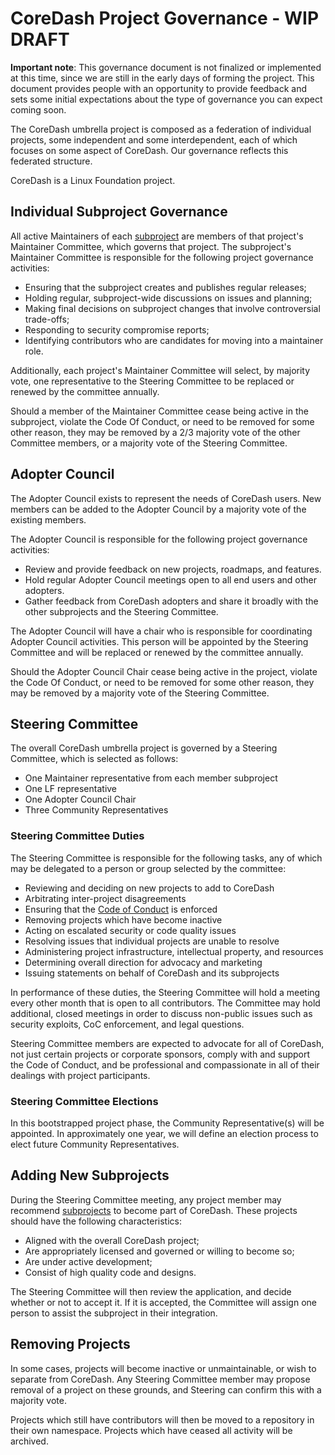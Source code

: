 # CoreDash Project Governance - WIP DRAFT

**Important note**: This governance document is not finalized or implemented at
this time, since we are still in the early days of forming the project. This
document provides people with an opportunity to provide feedback and sets some
initial expectations about the type of governance you can expect coming soon.

The CoreDash umbrella project is composed as a federation of individual projects,
some independent and some interdependent, each of which focuses on some aspect
of CoreDash. Our governance reflects this federated structure.

CoreDash is a Linux Foundation project.

## Individual Subproject Governance

All active Maintainers of each [subproject](subproject.md) are members of that
project's Maintainer Committee, which governs that project.  The subproject's
Maintainer Committee is responsible for the following project governance
activities:

* Ensuring that the subproject creates and publishes regular releases;
* Holding regular, subproject-wide discussions on issues and planning;
* Making final decisions on subproject changes that involve controversial trade-offs;
* Responding to security compromise reports;
* Identifying contributors who are candidates for moving into a maintainer role.

Additionally, each project's Maintainer Committee will select, by majority vote, one
representative to the Steering Committee to be replaced or
renewed by the committee annually.

Should a member of the Maintainer Committee cease being active in the subproject,
violate the Code Of Conduct, or need to be removed for some other reason, they
may be removed by a 2/3 majority vote of the other Committee members, or a
majority vote of the Steering Committee.

## Adopter Council

The Adopter Council exists to represent the needs of CoreDash users. New
members can be added to the Adopter Council by a majority vote of the existing
members.  

The Adopter Council is responsible for the following project governance
activities:

* Review and provide feedback on new projects, roadmaps, and features.
* Hold regular Adopter Council meetings open to all end users and other adopters.
* Gather feedback from CoreDash adopters and share it broadly with the other 
  subprojects and the Steering Committee. 

The Adopter Council will have a chair who is responsible for coordinating
Adopter Council activities. This person will be appointed by the Steering
Committee and will be replaced or renewed by the committee annually.

Should the Adopter Council Chair cease being active in the project,
violate the Code Of Conduct, or need to be removed for some other reason, they
may be removed by a majority vote of the Steering Committee.

## Steering Committee

The overall CoreDash umbrella project is governed by a Steering
Committee, which is selected as follows:

* One Maintainer representative from each member subproject
* One LF representative
* One Adopter Council Chair
* Three Community Representatives

### Steering Committee Duties

The Steering Committee is responsible for the following tasks, any of which may
be delegated to a person or group selected by the committee:

* Reviewing and deciding on new projects to add to CoreDash
* Arbitrating inter-project disagreements
* Ensuring that the [Code of Conduct](CODE_OF_CONDUCT.md) is enforced
* Removing projects which have become inactive
* Acting on escalated security or code quality issues
* Resolving issues that individual projects are unable to resolve
* Administering project infrastructure, intellectual property, and resources
* Determining overall direction for advocacy and marketing
* Issuing statements on behalf of CoreDash and its subprojects

In performance of these duties, the Steering Committee will hold a meeting
every other month that is open to all contributors.  The Committee may hold
additional, closed meetings in order to discuss non-public issues such as
security exploits, CoC enforcement, and legal questions.

Steering Committee members are expected to advocate for all of CoreDash, not
just certain projects or corporate sponsors, comply with and support the Code
of Conduct, and be professional and compassionate in all of their dealings with
project participants.

### Steering Committee Elections

In this bootstrapped project phase, the Community Representative(s) will be
appointed. In approximately one year, we will define an election process to
elect future Community Representatives.

## Adding New Subprojects

During the Steering Committee meeting, any project member may recommend
[subprojects](subprojects.md) to become part of CoreDash.  These projects
should have the following characteristics:

* Aligned with the overall CoreDash project;
* Are appropriately licensed and governed or willing to become so;
* Are under active development;
* Consist of high quality code and designs.

The Steering Committee will then review the
application, and decide whether or not to accept it.  If it is accepted, the Committee
will assign one person to assist the subproject in their integration.

## Removing Projects

In some cases, projects will become inactive or unmaintainable, or wish to separate
from CoreDash. Any Steering Committee member may propose removal of a project on
these grounds, and Steering can confirm this with a majority vote.

Projects which still have contributors will then be moved to a repository in their
own namespace.  Projects which have ceased all activity will be archived.
